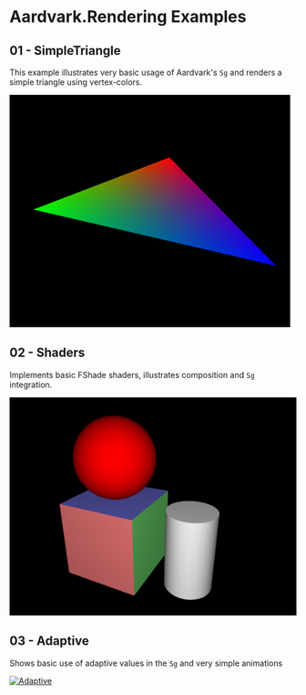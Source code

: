 ﻿# Aardvark.Rendering Examples

## 01 - SimpleTriangle

This example illustrates very basic usage of Aardvark's `Sg` and renders a simple triangle using vertex-colors.

[![Triangle](./screenshots/01_triangle.png)](./src/01%20-%20SimpleTriangle/Program.fs)



## 02 - Shaders

Implements basic FShade shaders, illustrates composition and `Sg` integration.

[![Shaders](./screenshots/02_shaders.png)](./src/02%20-%20Shaders/Program.fs)

## 03 - Adaptive

Shows basic use of adaptive values in the `Sg` and very simple animations

[![Adaptive](./screenshots/03_adaptive.gif)](./src/03%20-%20Adaptive/Program.fs)
